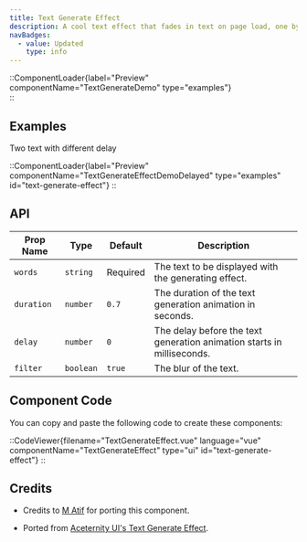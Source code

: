 ```yaml
---
title: Text Generate Effect
description: A cool text effect that fades in text on page load, one by one.
navBadges:
  - value: Updated
    type: info
---
```


::ComponentLoader{label="Preview" componentName="TextGenerateDemo" type="examples"}  
::

## Examples

Two text with different delay

::ComponentLoader{label="Preview" componentName="TextGenerateEffectDemoDelayed" type="examples" id="text-generate-effect"}
::

## API

| Prop Name  | Type      | Default  | Description                                                            |
| ---------- | --------- | -------- | ---------------------------------------------------------------------- |
| `words`    | `string`  | Required | The text to be displayed with the generating effect.                   |
| `duration` | `number`  | `0.7`    | The duration of the text generation animation in seconds.              |
| `delay`    | `number`  | `0`      | The delay before the text generation animation starts in milliseconds. |
| `filter`   | `boolean` | `true`   | The blur of the text.                                                  |

## Component Code

You can copy and paste the following code to create these components:

::CodeViewer{filename="TextGenerateEffect.vue" language="vue" componentName="TextGenerateEffect" type="ui" id="text-generate-effect"}
::

## Credits

- Credits to [M Atif](https://github.com/atif0075) for porting this component.

- Ported from [Aceternity UI's Text Generate Effect](https://ui.aceternity.com/components/text-generate-effect).
